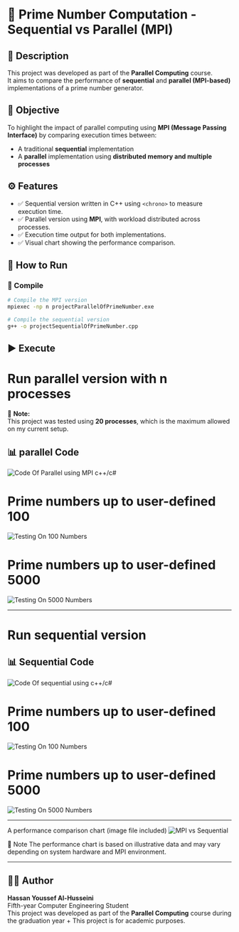 # 📘 Prime Number Computation - Sequential vs Parallel (MPI)

## 📝 Description

This project was developed as part of the **Parallel Computing** course.  
It aims to compare the performance of **sequential** and **parallel (MPI-based)** implementations of a prime number generator.

## 🚀 Objective

To highlight the impact of parallel computing using **MPI (Message Passing Interface)** by comparing execution times between:
- A traditional **sequential** implementation
- A **parallel** implementation using **distributed memory and multiple processes**

## ⚙️ Features

- ✅ Sequential version written in C++ using `<chrono>` to measure execution time.
- ✅ Parallel version using **MPI**, with workload distributed across processes.
- ✅ Execution time output for both implementations.
- ✅ Visual chart showing the performance comparison.

## 🧪 How to Run

### 🔧 Compile

```bash
# Compile the MPI version
mpiexec -np n projectParallelOfPrimeNumber.exe

# Compile the sequential version
g++ -o projectSequentialOfPrimeNumber.cpp
```

## ▶️ Execute
# Run parallel version with n processes
📎 **Note:**  
This project was tested using **20 processes**, which is the maximum allowed on my current setup.
## 📊 parallel Code 
![Code Of Parallel using MPI c++/c#](project_Imgs/Parallel_Code.png)
# Prime numbers up to user-defined 100
![Testing On 100 Numbers](project_Imgs/Parallel_Test_On_100_Number.png)
# Prime numbers up to user-defined 5000
![Testing On 5000 Numbers](project_Imgs/Paralell_Test_On_5000_Numbers.png)

---

# Run sequential version
## 📊 Sequential Code 
![Code Of sequential using c++/c#](project_Imgs/Sequential_Code.png)
# Prime numbers up to user-defined 100
![Testing On 100 Numbers](project_Imgs/Sequential_Test_On_100_Number.png)
# Prime numbers up to user-defined 5000
![Testing On 5000 Numbers](project_Imgs/Sequential_Test_On_5000_Numbers.png)

---

A performance comparison chart (image file included)
![MPI vs Sequential](project_Imgs/comparsion.png)

📎 Note
The performance chart is based on illustrative data and may vary depending on system hardware and MPI environment.


---

## 👨‍🎓 Author

**Hassan Youssef Al-Husseini**  
Fifth-year Computer Engineering Student  
This project was developed as part of the **Parallel Computing** course during the graduation year + This project is for academic purposes.
